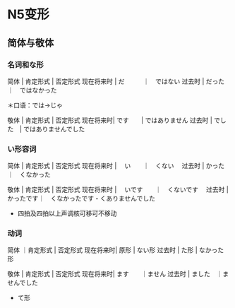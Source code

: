 # N5变形

## 简体与敬体

### 名词和な形

简体
            | 肯定形式 | 否定形式
现在将来时  | だ　　　｜　ではない
过去时      | だった　｜　ではなかった

＊口语：では→じゃ　

敬体
           | 肯定形式 | 否定形式
 现在将来时| です　　| ではありません
 过去时    | でした　| ではありませんでした

### い形容词

简体
            | 肯定形式 | 否定形式
现在将来时  | 　い　　｜　くない　
过去时      |   かった｜　くなかった　

敬体
           | 肯定形式 | 否定形式
现在将来时  | 　いです　　｜　くないです　
过去时      |   かったです｜　くなかったです・くありませんでした　

* 四拍及四拍以上声调核可移可不移动

### 动词

简体
        ｜肯定形式 | 否定形式
现在将来时| 原形  | ない形
过去时 | た形 |  なかった形

敬体
          | 肯定形式 | 否定形式
现在将来时| ます　　｜ません
过去时    | ました　｜ませんでした

* て形
